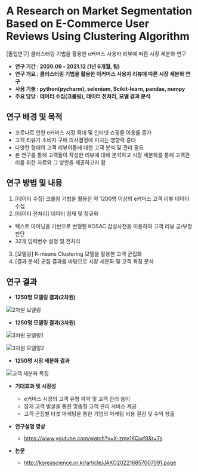 # A Research on Market Segmentation Based on E-Commerce User Reviews Using Clustering Algorithm
[졸업연구] 클러스터링 기법을 활용한 e커머스 사용자 리뷰에 따른 시장 세분화 연구 

- **연구 기간 : 2020.09 - 2021.12 (1년 6개월, 팀)**
- **연구 개요 : 클러스터링 기법을 활용한 이커머스 사용자 리뷰에 따른 시장 세분화 연구**
- **사용 기술 : python(pycharm), selenium, Scikit-learn, pandas, numpy**
- **주요 담당 : 데이터 수집(크롤링), 데이터 전처리, 모델 결과 분석**

## 연구 배경 및 목적
- 코로나로 인한 e커머스 시장 확대 및 인터넷 쇼핑몰 이용률 증가
- 고객 리뷰가 소비자 구매 의사결정에 미치는 영향력 증대
- 다양한 형태의 고객 리뷰어들에 대한 고객 분석 및 관리 필요
- 본 연구를 통해 고객들이 작성한 리뷰에 대해 분석하고 시장 세분화를 통해 고객관리를 위한 자료와 그 방안을 제공하고자 함

## 연구 방법 및 내용
1. [데이터 수집] 크롤링 기법을 활용한 약 1200명 이상의 e커머스 고객 리뷰 데이터 수집
2. [데이터 전처리] 데이터 정제 및 정규화
  - 텍스트 마이닝을 기반으로 변형된 KOSAC 감성사전을 이용하여 고객 리뷰 긍/부정 판단
  - 32개 입력변수 설정 및 전처리
3. [모델링] K-means Clustering 모델을 활용한 고객 군집화
4. [결과 분석] 군집 결과를 바탕으로 시장 세분화 및 고객 특징 분석

## 연구 결과
- **1250명 모델링 결과(2차원)**

![2차원 모델링](https://user-images.githubusercontent.com/96126414/219452173-afd21eca-607b-4b95-b62a-664f63bd9267.png)



- **1250명 모델링 결과(3차원)**

![3차원 모델링1](https://user-images.githubusercontent.com/96126414/219450153-fecad285-1c02-49ad-9fc7-d138ee35bf97.png)

![3차원 모델링2](https://user-images.githubusercontent.com/96126414/219450170-78183594-ce87-4942-b693-eb763987b1c9.png)



- **1250명 시장 세분화 결과**

![고객 세분화 특징](https://user-images.githubusercontent.com/96126414/219452381-813ffd9b-bf82-4f79-b755-e576c4e40d04.png)


- **기대효과 및 시장성**
  - e커머스 시장의 고객 유형 파악 및 고객 관리 용이
  - 잠재 고객 발굴을 통한 맞춤형 고객 관리 서비스 제공
  - 고객 군집별 타겟 마케팅을 통한 기업의 마케팅 비용 절감 및 수익 창출

- **연구설명 영상**
  - https://www.youtube.com/watch?v=X-zmv1KQwf8&t=7s

- **논문**
  - http://koreascience.or.kr/article/JAKO202216857007091.page


